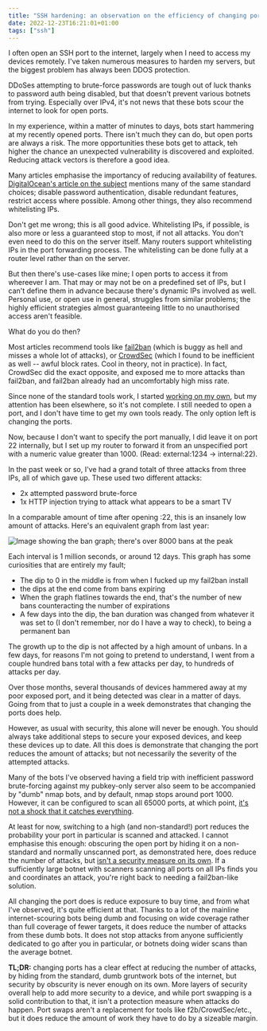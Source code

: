 ```yaml
---
title: "SSH hardening: an observation on the efficiency of changing ports"
date: 2022-12-23T16:21:01+01:00
tags: ["ssh"]
---
```


I often open an SSH port to the internet, largely when I need to access my devices remotely. I've taken numerous measures to harden my servers, but  the biggest problem has always been DDOS protection. 

DDoSes attempting to brute-force passwords are tough out of luck thanks to password auth being disabled, but that doesn't prevent various botnets from trying. Especially over IPv4, it's not news that these bots scour the internet to look for open ports.

In my experience, within a matter of minutes to days, bots start hammering at my recently opened ports. There isn't much they can do, but open ports are always a risk. The more opportunities these bots get to attack, teh higher the chance an unexpected vulnerability is discovered and exploited. Reducing attack vectors is therefore a good idea.

Many articles emphasise the importancy of reducing availability of features. [DigitalOcean's article on the subject](https://www.digitalocean.com/community/tutorials/how-to-harden-openssh-on-ubuntu-18-04) mentions many of the same standard choices; disable password authentication, disable redundant features, restrict access where possible. Among other things, they also recommend whitelisting IPs.

Don't get me wrong; this is all good advice. Whitelisting IPs, if possible, is also more or less a guaranteed stop to most, if not all attacks. You don't even need to do this on the server itself. Many routers support whitelisting IPs in the port forwarding process. The whitelisting can be done fully at a router level rather than on the server.

But then there's use-cases like mine; I open ports to access it from whereever I am. That may or may not be on a predefined set of IPs, but I can't define them in advance because there's dynamic IPs involved as well. Personal use, or open use in general, struggles from similar problems; the highly efficient strategies almost guaranteeing little to no unauthorised access aren't feasible.

What do you do then?

Most articles recommend tools like [fail2ban](https://github.com/fail2ban/fail2ban) (which is buggy as hell and misses a whole lot of attacks), or [CrowdSec](https://www.crowdsec.net/) (which I found to be inefficient as well -- awful block rates. Cool in theory, not in practice). In fact, CrowdSec did the exact opposite, and exposed me to more attacks than fail2ban, and fail2ban already had an uncomfortably high miss rate.

Since none of the standard tools work, I started [working on my own](https://github.com/LunarWatcher/doesnotfail2ban), but my attention has been elsewhere, so it's not complete. I still needed to open a port, and I don't have time to get my own tools ready. The only option left is changing the ports.

Now, because I don't want to specify the port manually, I did leave it on port 22 internally, but I set up my router to forward it from an unspecified port with a numeric value greater than 1000. (Read: external:1234 -> internal:22).

In the past week or so, I've had a grand totalt of three attacks from three IPs, all of which gave up. These used two different attacks:

* 2x attempted password brute-force
* 1x HTTP injection trying to attack what appears to be a smart TV

In a comparable amount of time after opening :22, this is an insanely low amount of attacks. Here's an equivalent graph from last year:

<img src="/img/ssh bans.png" alt="Image showing the ban graph; there's over 8000 bans at the peak" />

Each interval is 1 million seconds, or around 12 days. This graph has some curiosities that are entirely my fault;

* The dip to 0 in the middle is from when I fucked up my fail2ban install
* the dips at the end come from bans expiring
* When the graph flatlines towards the end, that's the number of new bans counteracting the number of expirations
* A few days into the dip, the ban duration was changed from whatever it was set to (I don't remember, nor do I have a way to check), to being a permanent ban

The growth up to the dip is not affected by a high amount of unbans. In a few days, for reasons I'm not going to pretend to understand, I went from a couple hundred bans total with a few attacks per day, to hundreds of attacks per day.

Over those months, several thousands of devices hammered away at my poor exposed port, and it being detected was clear in a matter of days. Going from that to just a couple in a week demonstrates that changing the ports does help.

However, as usual with security, this alone will never be enough. You should always take additional steps to secure your exposed devices, and keep these devices up to date. All this does is demonstrate that changing the port reduces the amount of attacks; but not necessarily the severity of the attempted attacks.

Many of the bots I've observed having a field trip with inefficient password brute-forcing against my pubkey-only server also seem to be accompanied by "dumb" nmap bots, and by default, nmap stops around port 1000. However, it can be configured to scan all 65000 ports, at which point, [it's not a shock that it catches everything](https://nmap.org/book/performance-port-selection.html).

At least for now, switching to a high (and non-standard!) port reduces the probability your port in particular is scanned and attacked. I cannot emphasise this enough: obscuring the open port by hiding it on a non-standard and normally unscanned port, as demonstrated here, does reduce the number of attacks, but [isn't a security measure on its own](https://www.baeldung.com/cs/security-by-obscurity). If a sufficiently large botnet with scanners scanning all ports on all IPs finds you and coordinates an attack, you're right back to needing a fail2ban-like solution.

All changing the port does is reduce exposure to buy time, and from what I've observed, it's quite efficient at that. Thanks to a lot of the mainline internet-scouring bots being dumb and focusing on wide coverage rather than full coverage of fewer targets, it does reduce the number of attacks from these dumb bots. It does not stop attacks from anyone sufficiently dedicated to go after you in particular, or botnets doing wider scans than the average botnet.

**TL;DR:** changing ports has a clear effect at reducing the number of attacks, by hiding from the standard, dumb gruntwork bots of the internet, but security by obscurity is never enough on its own. More layers of security overall help to add more security to a device, and while port swapping is a solid contribution to that, it isn't a protection measure when attacks do happen. Port swaps aren't a replacement for tools like f2b/CrowdSec/etc., but it does reduce the amount of work they have to do by a sizeable margin.
